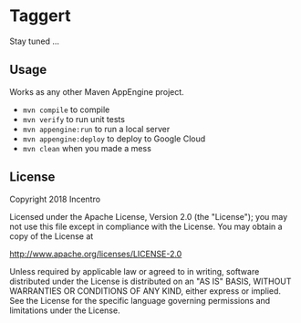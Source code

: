# Taggert

Stay tuned ...

## Usage
Works as any other Maven AppEngine project.
* `mvn compile` to compile
* `mvn verify` to run unit tests
* `mvn appengine:run` to run a local server
* `mvn appengine:deploy` to deploy to Google Cloud
* `mvn clean` when you made a mess

## License
Copyright 2018 Incentro

Licensed under the Apache License, Version 2.0 (the "License"); you may not use this file except in compliance with the License. You may obtain a copy of the License at

http://www.apache.org/licenses/LICENSE-2.0

Unless required by applicable law or agreed to in writing, software distributed under the License is distributed on an "AS IS" BASIS, WITHOUT WARRANTIES OR CONDITIONS OF ANY KIND, either express or implied. See the License for the specific language governing permissions and limitations under the License.